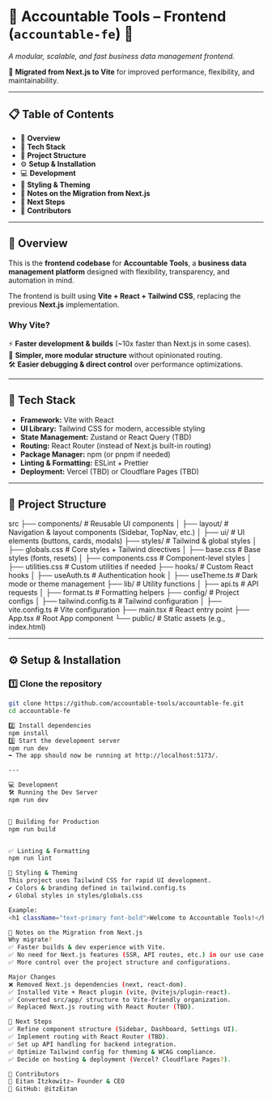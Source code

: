 # 📌 Accountable Tools – Frontend (`accountable-fe`) 🚀  
*A modular, scalable, and fast business data management frontend.*  

🔄 **Migrated from Next.js to Vite** for improved performance, flexibility, and maintainability.  

---

## 📋 Table of Contents  
- 🚀 **Overview**  
- 🎯 **Tech Stack**  
- 📁 **Project Structure**  
- ⚙️ **Setup & Installation**  
- 💻 **Development**  
- 🎨 **Styling & Theming**  
- 📜 **Notes on the Migration from Next.js**  
- 📌 **Next Steps**  
- 🚀 **Contributors**  

---

## 🚀 Overview  
This is the **frontend codebase** for **Accountable Tools**, a **business data management platform** designed with flexibility, transparency, and automation in mind.  

The frontend is built using **Vite + React + Tailwind CSS**, replacing the previous **Next.js** implementation.  

### **Why Vite?**  
⚡ **Faster development & builds** (~10x faster than Next.js in some cases).  
🎯 **Simpler, more modular structure** without opinionated routing.  
🛠️ **Easier debugging & direct control** over performance optimizations.  

---

## 🎯 Tech Stack  
- **Framework:** Vite with React  
- **UI Library:** Tailwind CSS for modern, accessible styling  
- **State Management:** Zustand or React Query (TBD)  
- **Routing:** React Router (instead of Next.js built-in routing)  
- **Package Manager:** npm (or pnpm if needed)  
- **Linting & Formatting:** ESLint + Prettier  
- **Deployment:** Vercel (TBD) or Cloudflare Pages (TBD)  

---

## 📁 Project Structure  
src ├── components/ # Reusable UI components
│ ├── layout/ # Navigation & layout components (Sidebar, TopNav, etc.)
│ ├── ui/ # UI elements (buttons, cards, modals)
├── styles/ # Tailwind & global styles
│ ├── globals.css # Core styles + Tailwind directives
│ ├── base.css # Base styles (fonts, resets)
│ ├── components.css # Component-level styles
│ ├── utilities.css # Custom utilities if needed
├── hooks/ # Custom React hooks
│ ├── useAuth.ts # Authentication hook
│ ├── useTheme.ts # Dark mode or theme management
├── lib/ # Utility functions
│ ├── api.ts # API requests
│ ├── format.ts # Formatting helpers
├── config/ # Project configs
│ ├── tailwind.config.ts # Tailwind configuration
│ ├── vite.config.ts # Vite configuration
├── main.tsx # React entry point
├── App.tsx # Root App component
└── public/ # Static assets (e.g., index.html)

---

## ⚙️ Setup & Installation  

### **1️⃣ Clone the repository**  
```sh
git clone https://github.com/accountable-tools/accountable-fe.git  
cd accountable-fe  

2️⃣ Install dependencies
npm install
3️⃣ Start the development server
npm run dev  
➡️ The app should now be running at http://localhost:5173/.

---

💻 Development
🛠 Running the Dev Server
npm run dev  


🚀 Building for Production
npm run build  


✅ Linting & Formatting
npm run lint  

🎨 Styling & Theming
This project uses Tailwind CSS for rapid UI development.
✔️ Colors & branding defined in tailwind.config.ts
✔️ Global styles in styles/globals.css

Example:
<h1 className="text-primary font-bold">Welcome to Accountable Tools!</h1>

📜 Notes on the Migration from Next.js
Why migrate?
✅ Faster builds & dev experience with Vite.
✅ No need for Next.js features (SSR, API routes, etc.) in our use case.
✅ More control over the project structure and configurations.

Major Changes
❌ Removed Next.js dependencies (next, react-dom).
✅ Installed Vite + React plugin (vite, @vitejs/plugin-react).
✅ Converted src/app/ structure to Vite-friendly organization.
✅ Replaced Next.js routing with React Router (TBD).

📌 Next Steps
✅ Refine component structure (Sidebar, Dashboard, Settings UI).
✅ Implement routing with React Router (TBD).
✅ Set up API handling for backend integration.
✅ Optimize Tailwind config for theming & WCAG compliance.
✅ Decide on hosting & deployment (Vercel? Cloudflare Pages?).

🚀 Contributors
👤 Eitan Itzkowitz– Founder & CEO
📍 GitHub: @itzEitan

